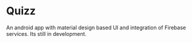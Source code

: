 # Quizz

An android app with material design based UI and integration of Firebase services. Its still in development. 
